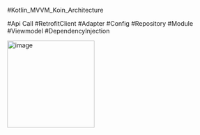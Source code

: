 #Kotlin_MVVM_Koin_Architecture

#Api Call
#RetrofitClient
#Adapter
#Config
#Repository
#Module
#Viewmodel
#DependencyInjection

<img width="200" alt="image" src="https://github.com/user-attachments/assets/0a87536c-b238-4187-ba13-47df2c0bc1dd" />
